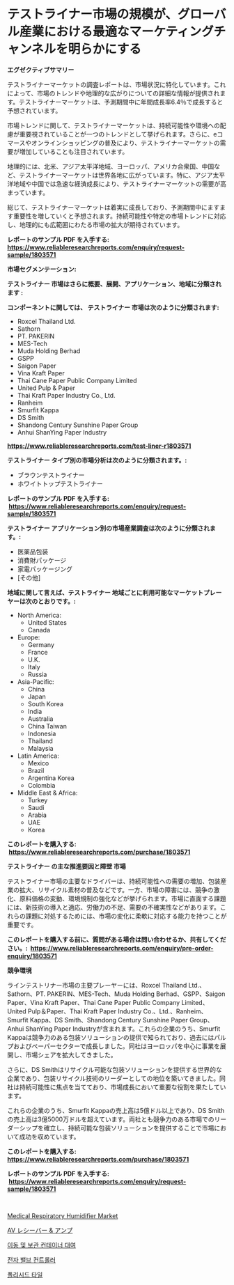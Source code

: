 <p><h1>テストライナー市場の規模が、グローバル産業における最適なマーケティングチャンネルを明らかにする</h1></p><p><strong>エグゼクティブサマリー</strong></p>
<p><p>テストライナーマーケットの調査レポートは、市場状況に特化しています。これによって、市場のトレンドや地理的な広がりについての詳細な情報が提供されます。テストライナーマーケットは、予測期間中に年間成長率6.4％で成長すると予想されています。</p><p>市場トレンドに関して、テストライナーマーケットは、持続可能性や環境への配慮が重要視されていることが一つのトレンドとして挙げられます。さらに、eコマースやオンラインショッピングの普及により、テストライナーマーケットの需要が増加していることも注目されています。</p><p>地理的には、北米、アジア太平洋地域、ヨーロッパ、アメリカ合衆国、中国など、テストライナーマーケットは世界各地に広がっています。特に、アジア太平洋地域や中国では急速な経済成長により、テストライナーマーケットの需要が高まっています。</p><p>総じて、テストライナーマーケットは着実に成長しており、予測期間中にますます重要性を増していくと予想されます。持続可能性や特定の市場トレンドに対応し、地理的にも広範囲にわたる市場の拡大が期待されています。</p></p>
<p><strong>レポートのサンプル PDF を入手する: <a href="https://www.reliableresearchreports.com/enquiry/request-sample/1803571">https://www.reliableresearchreports.com/enquiry/request-sample/1803571</a></strong></p>
<p><strong>市場セグメンテーション:</strong></p>
<p><strong> テストライナー 市場はさらに概要、展開、アプリケーション、地域に分類されます :</strong></p>
<p><strong>コンポーネントに関しては、 テストライナー 市場は次のように分類されます: &nbsp;</strong></p>
<p><ul><li>Roxcel Thailand Ltd.</li><li>Sathorn</li><li>PT. PAKERIN</li><li>MES-Tech</li><li>Muda Holding Berhad</li><li>GSPP</li><li>Saigon Paper</li><li>Vina Kraft Paper</li><li>Thai Cane Paper Public Company Limited</li><li>United Pulp & Paper</li><li>Thai Kraft Paper Industry Co., Ltd.</li><li>Ranheim</li><li>Smurfit Kappa</li><li>DS Smith</li><li>Shandong Century Sunshine Paper Group</li><li>Anhui ShanYing Paper Industry</li></ul></p>
<p><strong><a href="https://www.reliableresearchreports.com/test-liner-r1803571">https://www.reliableresearchreports.com/test-liner-r1803571</a></strong></p>
<p><strong> テストライナー タイプ別の市場分析は次のように分類されます。:</strong></p>
<p><ul><li>ブラウンテストライナー</li><li>ホワイトトップテストライナー</li></ul></p>
<p><strong>レポートのサンプル PDF を入手する: &nbsp;<a href="https://www.reliableresearchreports.com/enquiry/request-sample/1803571">https://www.reliableresearchreports.com/enquiry/request-sample/1803571</a></strong></p>
<p><strong> テストライナー アプリケーション別の市場産業調査は次のように分類されます。:</strong></p>
<p><ul><li>医薬品包装</li><li>消費財パッケージ</li><li>家電パッケージング</li><li>[その他]</li></ul></p>
<p><strong>地域に関して言えば、テストライナー 地域ごとに利用可能なマーケットプレーヤーは次のとおりです。:</strong></p>
<p><ul>
    <li>
        North America:
        <ul>
            <li>United States</li>
            <li>Canada</li>
        </ul>
    </li>
    <li>
        Europe:
        <ul>
            <li>Germany</li>
            <li>France</li>
            <li>U.K.</li>
            <li>Italy</li>
            <li>Russia</li>
        </ul>
    </li>
    <li>
        Asia-Pacific:
        <ul>
            <li>China</li>
            <li>Japan</li>
            <li>South Korea</li>
            <li>India</li>
            <li>Australia</li>
            <li>China Taiwan</li>
            <li>Indonesia</li>
            <li>Thailand</li>
            <li>Malaysia</li>
        </ul>
    </li>
    <li>
        Latin America:
        <ul>
            <li>Mexico</li>
            <li>Brazil</li>
            <li>Argentina Korea</li>
            <li>Colombia</li>
        </ul>
    </li>
    <li>
        Middle East & Africa:
        <ul>
            <li>Turkey</li>
            <li>Saudi</li>
            <li>Arabia</li>
            <li>UAE</li>
            <li>Korea</li>
        </ul>
    </li>
    </ul></p>
<p><strong>このレポートを購入する: &nbsp;<a href="https://www.reliableresearchreports.com/purchase/1803571">https://www.reliableresearchreports.com/purchase/1803571</a></strong></p>
<p><strong>テストライナー の主な推進要因と障壁 市場</strong></p>
<p><p>テストライナー市場の主要なドライバーは、持続可能性への需要の増加、包装産業の拡大、リサイクル素材の普及などです。一方、市場の障害には、競争の激化、原料価格の変動、環境規制の強化などが挙げられます。市場に直面する課題には、新技術の導入と適応、労働力の不足、需要の不確実性などがあります。これらの課題に対処するためには、市場の変化に柔軟に対応する能力を持つことが重要です。</p></p>
<p><strong>このレポートを購入する前に、質問がある場合は問い合わせるか、共有してください。:&nbsp; <a href="https://www.reliableresearchreports.com/enquiry/pre-order-enquiry/1803571">https://www.reliableresearchreports.com/enquiry/pre-order-enquiry/1803571</a></strong></p>
<p><strong>競争環境</strong></p>
<p><p>ラインテストリナー市場の主要プレーヤーには、Roxcel Thailand Ltd.、Sathorn、PT. PAKERIN、MES-Tech、Muda Holding Berhad、GSPP、Saigon Paper、Vina Kraft Paper、Thai Cane Paper Public Company Limited、United Pulp＆Paper、Thai Kraft Paper Industry Co.、Ltd.、Ranheim、Smurfit Kappa、DS Smith、Shandong Century Sunshine Paper Group、Anhui ShanYing Paper Industryが含まれます。これらの企業のうち、Smurfit Kappaは競争力のある包装ソリューションの提供で知られており、過去にはパルプおよびペーパーセクターで成長しました。同社はヨーロッパを中心に事業を展開し、市場シェアを拡大してきました。</p><p>さらに、DS Smithはリサイクル可能な包装ソリューションを提供する世界的な企業であり、包装リサイクル技術のリーダーとしての地位を築いてきました。同社は持続可能性に焦点を当てており、市場成長において重要な役割を果たしています。</p><p>これらの企業のうち、Smurfit Kappaの売上高は5億ドル以上であり、DS Smithの売上高は3億5000万ドルを超えています。両社とも競争力のある市場でのリーダーシップを確立し、持続可能な包装ソリューションを提供することで市場において成功を収めています。</p></p>
<p><strong>このレポートを購入する: &nbsp; <a href="https://www.reliableresearchreports.com/purchase/1803571">https://www.reliableresearchreports.com/purchase/1803571</a></strong></p>
<p><strong>レポートのサンプル PDF を入手する: &nbsp;<a href="https://www.reliableresearchreports.com/enquiry/request-sample/1803571">https://www.reliableresearchreports.com/enquiry/request-sample/1803571</a></strong><strong></strong></p>
<p>&nbsp;</p>
<p><p><a href="https://github.com/Whitneyboyettebo9kiw7yr13/Market-Research-Report-List-2/blob/main/medical-respiratory-humidifier-market.md">Medical Respiratory Humidifier Market</a></p><p><a href="https://medium.com/@shawnsmihv6/av%E3%83%AC%E3%82%B7%E3%83%BC%E3%83%90%E3%83%BC-%E3%82%A2%E3%83%B3%E3%83%97%E5%B8%82%E5%A0%B4-2031%E5%B9%B4%E3%81%BE%E3%81%A7%E3%81%AE%E3%83%88%E3%83%AC%E3%83%B3%E3%83%89-%E4%BA%88%E6%B8%AC-%E7%AB%B6%E4%BA%89%E5%88%86%E6%9E%90-812c032d4c94">AV レシーバー & アンプ</a></p><p><a href="https://medium.com/@emmamoy1/%EC%9D%B4%EC%82%AC%EC%99%80-%EC%B0%BD%EA%B3%A0%EC%9A%A9-%EC%BB%A8%ED%85%8C%EC%9D%B4%EB%84%88-%EB%A0%8C%ED%83%88-%EC%8B%9C%EC%9E%A5-%EC%A1%B0%EC%82%AC-%EB%B3%B4%EA%B3%A0%EC%84%9C-2024%EB%85%84%EB%B6%80%ED%84%B0-2031%EB%85%84%EA%B9%8C%EC%A7%80%EC%9D%98-%EC%97%AD%EC%82%AC-%EB%B0%8F-%EC%98%88%EC%B8%A1-2d92216c9763">이동 및 보관 컨테이너 대여</a></p><p><a href="https://medium.com/@jackieshlerin9805/%EC%A0%84%EC%9E%90-%EB%B0%B8%EB%B8%8C-%EC%BB%A8%ED%8A%B8%EB%A1%A4%EB%9F%AC-%EC%8B%9C%EC%9E%A5-%EB%B6%84%EC%84%9D-%EB%B0%8F-2024%EB%85%84%EB%B6%80%ED%84%B0-2031%EB%85%84%EA%B9%8C%EC%A7%80%EC%9D%98-%ED%81%AC%EA%B8%B0-%EC%98%88%EC%B8%A1-36e680c65d86">전자 밸브 컨트롤러</a></p><p><a href="https://github.com/Elenrrera7685/Market-Research-Report-List-1/blob/main/466060122256.md">폴리시드 타일</a></p></p>